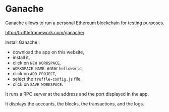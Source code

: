 # Ganache

Ganache allows to run a personal Ethereum blockchain for testing purposes.

http://truffleframework.com/ganache/

Install Ganache :
- download the app on this website,
- install it,
- click on `NEW WORKSPACE`,
- `WORKSPACE NAME`: enter `helloworld`,
- click on `ADD PROJECT`,
- select the `truffle-config.js` file,
- click on `SAVE WORKSPACE`.

It runs a RPC server at the address and the port displayed in the app.

It displays the accounts, the blocks, the transactions, and the logs.
